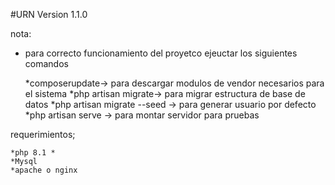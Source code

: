 #URN 
Version 1.1.0

nota:
 * para correcto funcionamiento del proyetco ejeuctar los siguientes comandos

    *composerupdate-> para descargar modulos de vendor necesarios para el sistema
    *php artisan migrate-> para migrar estructura de base de datos
    *php artisan migrate --seed -> para generar usuario por defecto
    *php artisan serve -> para montar servidor para pruebas  

requerimientos;

    *php 8.1 *
    *Mysql
    *apache o nginx